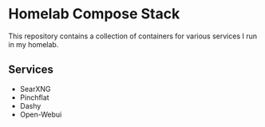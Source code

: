 # Homelab Compose Stack

This repository contains a collection of containers for various services I run in my homelab.

## Services

- SearXNG
- Pinchflat
- Dashy
- Open-Webui
